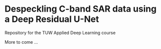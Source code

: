 # Despeckling C-band SAR data using a Deep Residual U-Net  
Repository for the TUW Applied Deep Learning course

More to come ...
